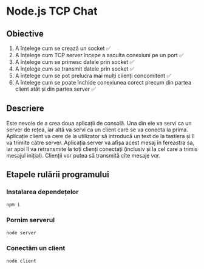 # Node.js TCP Chat
## Obiective

1. A înțelege cum se crează un socket ✅
2. A înțelege cum TCP server începe a asculta conexiuni pe un port ✅
3. A înțelege cum se primesc datele prin socket ✅
4. A înțelege cum se transmit datele prin socket ✅
5. A înțelege cum se pot prelucra mai mulți clienți concomitent ✅
6. A întelege cum se poate închide conexiunea corect precum din partea client atât și din partea server ✅

## Descriere
Este nevoie de a crea doua aplicații de consolă.
Una din ele va servi ca un server de rețea, iar altă va servi ca un client care se va conecta la prima.
Aplicație client va cere de la utilizator să introducă un text de la tastiera și îl va trimite către server.
Aplicația server va afișa acest mesaj în fereastra sa,
iar apoi îl va retransmite la toți clienți conectați (inclusiv și la cel care a trimis mesajul inițial).
Clienții vor putea să transmită cîte mesaje vor.


## Etapele rulării programului

### Instalarea dependețelor
```javascript
npm i
```

### Pornim serverul
```javascript
node server
```

### Conectăm un client
```javascript
node client
```